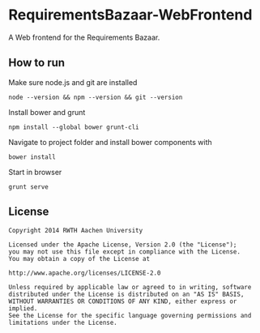 RequirementsBazaar-WebFrontend
==============================

A Web frontend for the Requirements Bazaar.


How to run
----------
Make sure node.js and git are installed
```
node --version && npm --version && git --version
```
Install bower and grunt
```
npm install --global bower grunt-cli
```
Navigate to project folder and install bower components with
```
bower install
```

Start in browser
```
grunt serve
```


License
-------

```
Copyright 2014 RWTH Aachen University

Licensed under the Apache License, Version 2.0 (the "License");
you may not use this file except in compliance with the License.
You may obtain a copy of the License at

http://www.apache.org/licenses/LICENSE-2.0

Unless required by applicable law or agreed to in writing, software
distributed under the License is distributed on an "AS IS" BASIS,
WITHOUT WARRANTIES OR CONDITIONS OF ANY KIND, either express or implied.
See the License for the specific language governing permissions and
limitations under the License.
```
